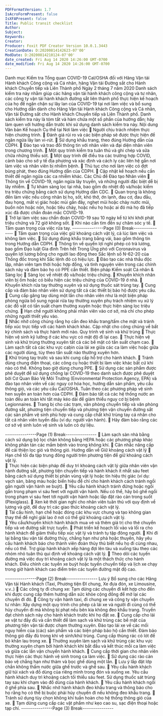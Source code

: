 ```yaml
---
PDFFormatVersion: 1.7
IsAcroFormPresent: false
IsXFAPresent: false
Title: Public transit checklist
Author: 
Subject: 
Keywords: 
Creator: 
Producer: Foxit PDF Creator Version 10.0.1.3443
CreationDate: D:20200814142623-07'00'
ModDate: D:20200814210124-07'00'
date_created: Fri Aug 14 2020 14:26:00 GMT-0700
date_modified: Fri Aug 14 2020 14:26:00 GMT-0700
---
```

Danh mục Kiểm tra Tổng quan COVID-19 Cal/OSHA 
đối với Hãng Vận tải Hành khách Công cộng và Cá nhân, hãng 
Vận tải Đường sắt cho Hành khách Chuyển tiếp 
 và Liên Thành phố 
Ngày 2 tháng 7 năm 2020 
Danh sách kiểm tra này nhằm giúp các hãng vận tải hành khách công cộng và tư nhân, các công ty vận tải 
hành khách đường sắt liên thành phố thực hiện kế hoạch của họ để ngăn chặn sự lây lan của COVID-19 
tại nơi làm việc và bổ sung cho Hướng dẫn dành cho Hãng Vận tải Hành khách Công cộng và Cá nhân, 
Vận tải Đường sắt cho Hành khách Chuyển tiếp và Liên Thành phố. Danh sách kiểm tra này là tóm tắt và 
hàm chứa một số phần của hướng dẫn; hãy làm quen với hướng dẫn trước khi sử dụng danh sách kiểm 
tra này. 
Nội dung Văn bản Kế hoạch Cụ thể tại Nơi làm 
việc 
 Người chịu trách nhiệm thực hiện chương trình. 
 Đánh giá rủi ro và các biện pháp sẽ được thực hiện để ngăn ngừa lây lan vi-rút. 
 Sử dụng khẩu trang, theo đúng Hướng dẫn của CDPH. 
 Đào tạo và trao đổi thông tin với nhân viên và đại diện nhân viên trong chương trình. 
 Một quy trình kiểm tra tuân thủ và ghi chép và sữa chữa những thiếu sót. 
 Một quy trình để điều tra các trường hợp COVID, cảnh báo cho sở y tế địa phương và 
xác định và cách ly các liên hệ gần nơi làm việc và nhân viên bị nhiễm bệnh. 
 Thủ tục cho nơi làm việc có đợt bùng phát, theo đúng Hướng dẫn của CDPH. 
 Cập nhật kế hoạch nếu cần thiết để ngăn ngừa các ca nhiễm khác. 
Các Chủ đề Đào tạo Nhân viên 
 Thông tin về COVID-19, ngăn ngừa lây truyền, và những người đặc biệt dễ bị lây nhiễm. 
 Tự khám sàng lọc tại nhà, bao gồm đo nhiệt độ và/hoặc kiểm tra triệu chứng bằng cách 
sử dụng Hướng dẫn CDC. 
 Quan trọng là không đến làm việc nếu công nhân bị ho, sốt, khó thở, ớn lạnh, đau cơ, 
đau đầu, đau họng, mất vị giác hoặc mùi gần đây, nghẹt mũi hoặc chảy nước mũi, buồn 
nôn hoặc nôn, hoặc tiêu chảy, hoặc nếu họ hoặc ai đó mà họ đã tiếp xúc đã được chẩn 
đoán mắc COVID-19.  
 Trở lại làm việc sau chẩn đoán COVID-19 sau 10 ngày kể từ khi khởi phát triệu chứng và 
72 giờ không sốt. 
 Khi nào cần tìm đến sự chăm sóc y tế. 
 Tầm quan trọng của việc rửa tay. 
----------------Page (0) Break----------------
 Tầm quan trọng của việc giữ khoảng cách vật lý, cả lúc làm việc và không làm việc. 
 Sử dụng đúng khẩu trang bằng vải, bao gồm thông tin trong Hướng dẫn CDPH. 
 Thông tin về quyền lợi nghỉ phép có trả lương, bao gồm Đạo luật Gia đình Trên hết Trong 
Ứng phó với Coronavirus và quyền lợi lương bổng cho người lao động theo Sắc lệnh số 
N-62-20 của Thống đốc trong khi Sắc lệnh đó có hiệu lực. 
 Đào tạo các nhà thầu độc lập, nhân viên tạm thời hoặc hợp đồng, và tình nguyện viên 
trong các chính sách này và đảm bảo họ có PPE cần thiết. 
Biện pháp Kiểm soát Cá nhân & Sàng lọc 
 Sàng lọc về nhiệt độ và/hoặc triệu chứng. 
 Khuyến khích nhân viên bị ốm hoặc có biểu hiện các triệu chứng của COVID-19 ở nhà. 
 Khuyến khích rửa tay thường xuyên và sử dụng thuốc sát trùng tay. 
 Cung cấp và đảm bảo nhân viên sử dụng tất cả các thiết bị bảo hộ được yêu cầu. 
 Cung cấp găng tay dùng một lần cho nhân viên như là một biện pháp phòng ngừa bổ 
sung ngoài rửa tay thường xuyên phụ trách nhiệm vụ xử lý các đồ vật có tần suất chạm 
thường xuyên hoặc thực hiện sàng lọc triệu chứng. 
 Hạn chế người không phải nhân viên vào cơ sở, mà chỉ cho phép những người thiết yếu 
vào.  
 Nhắc nhở công chúng rằng họ cần đeo khẩu trang/tấm che mặt và tránh tiếp xúc trực tiếp 
với các hành khách khác. Cập nhật cho công chúng về bất kỳ chính sách và thực hành 
mới nào. 
Quy trình vệ sinh và khử trùng 
 Thực hiện vệ sinh kỹ lưỡng ở các khu vực có mật độ đi lại cao. 
 Thực hiện vệ sinh và khử trùng thường xuyên tất cả các bề mặt có tần suất chạm cao. 
 Làm sạch tất cả các khu vực cabin của lái xe giữa các ca làm việc hoặc giữa các người 
dùng, tùy theo tần suất nào thường xuyên hơn.  
 Khử trùng tay trước và sau khi cung cấp hỗ trợ cho hành khách. 
 Tránh dùng chung điện thoại, các công cụ hoặc thiết bị làm việc khác bất cứ khi nào có 
thể. Không bao giờ dùng chung PPE. 
 Sử dụng các sản phẩm được phê duyệt để sử dụng chống lại COVID-19 theo danh sách 
được phê duyệt bởi Cơ Quan Bảo Vệ Môi Trường (Environmental Protection Agency, 
EPA) và đào tạo nhân viên về các nguy cơ hóa học, hướng dẫn sản phẩm, yêu cầu 
thông gió, và các yêu cầu Cal/OSHA. Tuân theo các phương pháp vệ sinh hen suyễn an 
toàn hơn của CDPH. 
 Đảm bảo tất cả các hệ thống nước an toàn đều an toàn khi tắt máy kéo dài để giảm thiểu 
nguy cơ bị bệnh Legionnaires. 
 Trang bị cho các trạm, văn phòng chuyển tiếp và văn phòng đường sắt, phương tiện 
chuyển tiếp và phương tiện vận chuyển đường sắt các sản phẩm vệ sinh phù hợp và 
cung cấp chất khử trùng tay cá nhân cho tất cả nhân viên tuyến đầu (ví dụ: người vận 
hành). 
 Hãy đảm bảo rằng các cơ sở vệ sinh luôn vệ sinh và luôn có dự liệu.  
 
----------------Page (1) Break----------------
 Làm sạch sàn nhà bằng cách sử dụng bộ lọc chân không bằng HEPA hoặc các phương 
pháp khác không phân tán các mầm bệnh vào trong không khí. 
 Cân nhắc nâng cấp để cải thiện lọc gió và thông gió. 
Hướng dẫn về Giữ khoảng cách vật lý 
 Hạn chế tối đa tập trung đông người trên phương tiện để giữ khoảng cách vật lý.  
 Thực hiện các biện pháp để duy trì khoảng cách vật lý giữa nhân viên vận hành đường 
sắt, phương tiện chuyển tiếp và hành khách ít nhất sáu feet bằng cách sử dụng thiết bị 
phân vùng vật lý hoặc tín hiệu thị giác (ví dụ: vạch sàn, băng màu hoặc biển hiệu để chỉ 
cho hành khách cách tránh ngồi gần người vận hành xe buýt). 
 Yêu cầu hành khách tránh đứng hoặc ngồi gần trong phạm vi sáu feet với người vận 
hành. Nếu có thể, hãy bỏ ghế ngồi trong phạm vi sáu feet tới người vận hành hoặc lắp 
đặt rào cản trong suốt (Plexiglass). 
 Xen kẽ thời gian nghỉ cho nhân viên tuân thủ với quy định về lương và giờ, để duy trì các 
giao thức khoảng cách vật lý.  
 Tái cấu hình, hạn chế hoặc đóng các khu vực chung và tạo không gian thay thế để nghỉ 
giải lao ở nơi có thể giữ khoảng cách vật lý.  
 Yêu cầu/khuyến khích hành khách mua vé và thêm giá trị cho thẻ chuyển tiếp và vé 
đường sắt trực tuyến. 
 Phát triển kế hoạch lối vào và lối ra cho hành khách để giảm thiểu tiếp xúc vật lý và tránh 
tụ tập đông người. 
 Khi đi lại bằng tàu vận tải đường thủy, chẳng hạn như phà hoặc thuyền, hãy yêu cầu 
hành khách báo cho thành viên đoàn thủy thủ biết nếu họ đi cùng nhau, nếu có thể. Trợ 
giúp hành khách xếp hàng đợi lên tàu và xuống tàu theo các nhóm nhỏ tuân thủ qui định 
về khoảng cách vật lý. 
 Theo dõi các tuyến đường mà việc duy trì khoảng cách vật lý là một thách thức cho hành 
khách. Điều chỉnh các tuyến xe buýt hoặc tuyến chuyển tiếp và lịch xe chạy trong giờ 
hành khách cao điểm trên các tuyến đường mật độ cao. 
  
----------------Page (2) Break----------------
Lưu ý Bổ sung cho các Hãng Vận tải Hành khách 
(Taxi, Phương tiện ĐI chung, Xe đưa đón, xe 
Limousine, v.v..) 
 Các công ty đi chung xe: Tạm dừng các chuyến đi kết hợp cho đến khi được cung cấp 
thêm hướng dẫn sức khỏe cộng đồng để mở lại các chuyến đi đó. 
 Công ty vận hành taxi, đi chung xe và công ty vận chuyển tư nhân: Xây dựng một quy 
trình cho phép cả lái xe và người đi cùng có thể hủy chuyến đi mà không bị phạt nếu bên 
kia không đeo khẩu trang. Truyền đạt chính sách này cho hành khách trước khi họ đặt 
xe. 
 Cung cấp cho lái xe vật tư đầy đủ và cần thiết để làm sạch và khử trùng các bề mặt của 
phương tiện vận tải được chạm thường xuyên. Đào tạo lái xe về các mối nguy hiểm của 
(các) sản phẩm và các biện pháp bảo hộ cần thiết. Đảm bảo thông gió đầy đủ trong khi 
vệ sinh/khử trùng. Cung cấp thùng rác có lót để bỏ khăn lau trong xe. 
 Thường xuyên làm sạch và khử trùng các khu vực thường xuyên chạm bởi hành khách 
khi bắt đầu và kết thúc mỗi ca làm việc và giữa các lần vận chuyển hành khách. 
 Cung cấp thời gian cho nhân viên thực hiện các thực hành vệ sinh trong ca làm việc. 
 Sử dụng các rào cản bảo vệ chẳng hạn như thảm và bọc ghế dùng một lần. 
 Lưu ý lắp đặt lớp chắn không thấm nước giữa ghế trước và ghế sau. 
 Yêu cầu hành khách giữ túi xách và đồ dùng của riêng mình trong đón và xuống xe. Yêu 
cầu hành khách duy trì khoảng cách tối thiểu sáu feet. Sử dụng thuốc sát trùng tay sau 
khi chạm vào đồ dùng của hành khách. 
 Yêu cầu hành khách ngồi ở ghế phía sau. 
 Nhắc nhở hành khách đeo khẩu trang và thông báo cho họ rằng họ có thể bị buộc phải 
hủy chuyến đi nếu không đeo khẩu trang. 
 Tránh sử dụng tùy chọn không khí tuần hoàn cho hệ thống thông gió của xe. 
 Tạm dừng cung cấp các vật phẩm như kẹo cao su, sạc điện thoại hoặc tạp chí. 
----------------Page (3) Break----------------
